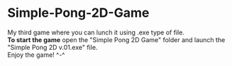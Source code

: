 # Simple-Pong-2D-Game
My third game where you can lunch it using .exe type of file.<br />
**To start the game** open the "Simple Pong 2D Game" folder and launch the "Simple Pong 2D v.01.exe" file.<br />
Enjoy the game! ^-^
